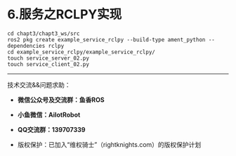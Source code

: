 #  6.服务之RCLPY实现

```shell
cd chapt3/chapt3_ws/src
ros2 pkg create example_service_rclpy --build-type ament_python --dependencies rclpy
cd example_service_rclpy/example_service_rclpy/
touch service_server_02.py
touch service_client_02.py
```





--------------

技术交流&&问题求助：

- **微信公众号及交流群：鱼香ROS**
- **小鱼微信：AiIotRobot**
- **QQ交流群：139707339**

- 版权保护：已加入“维权骑士”（rightknights.com）的版权保护计划
